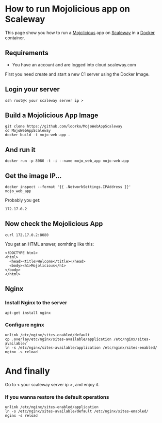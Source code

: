 # How to run Mojolicious app on Scaleway

This page show you how to run a [Mojolicious](http://mojolicious.org/) app on [Scaleway](https://www.scaleway.com/) in a [Docker](https://www.docker.com/) container.

## Requirements
 * You have an account and are logged into cloud.scaleway.com

First you need create and start a new C1 server using the Docker Image.

## Login your server
```
ssh root@< your scaleway server ip >
```
## Build a Mojolicious App Image
```
git clone https://github.com/loorko/MojoWebAppScaleway
cd MojoWebAppScaleway
docker build -t mojo-web-app .
```
## And run it
```
docker run -p 8080 -t -i --name mojo_web_app mojo-web-app
```
## Get the image IP...
```
docker inspect --format '{{ .NetworkSettings.IPAddress }}' mojo_web_app
```
Probably you get:
```
172.17.0.2
```
## Now check the Mojolicious App
```
curl 172.17.0.2:8080

```
You get an HTML answer, somhting like this:
```
<!DOCTYPE html>
<html>
  <head><title>Welcome</title></head>
  <body><h1>Mojolicious</h1>
</body>
</html>
```
## Nginx
### Install Nginx to the server
```
apt-get install nginx
```
### Configure nginx
```
unlink /etc/nginx/sites-enabled/default
cp .overlay/etc/nginx/sites-available/application /etc/nginx/sites-available/
ln -s /etc/nginx/sites-available/application /etc/nginx/sites-enabled/
nginx -s reload
```

# And finally
Go to < your scaleway server ip >, and enjoy it.

### If you wanna restore the default operations
```
unlink /etc/nginx/sites-enabled/application
ln -s /etc/nginx/sites-available/default /etc/nginx/sites-enabled/
nginx -s reload
```